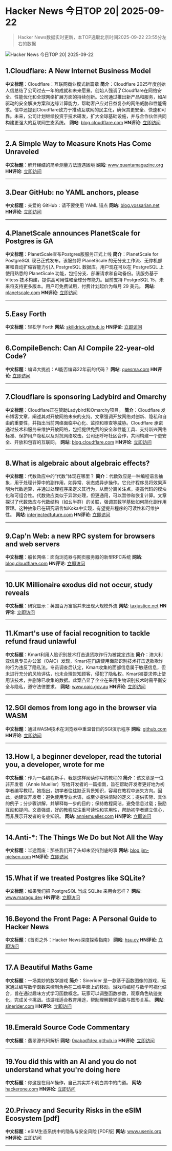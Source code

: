 # Hacker News 今日TOP 20| 2025-09-22

> Hacker News数据实时更新，本TOP选取北京时间2025-09-22 23:55分左右的数据

![Hacker News 今日TOP 20| 2025-09-22](https://img.chuhaix.com/2024/0910_imageFile-1665440404179-628424718_1725901191.png)

## 1.Cloudflare: A New Internet Business Model
**中文标题**：Cloudflare：互联网商业模式新篇章
**简介**：Cloudflare 2025年度创始人信总结了公司过去一年的成就和未来愿景。创始人强调了Cloudflare在网络安全、性能优化和全球网络扩展方面的持续创新。公司通过推出新产品和服务，如AI驱动的安全解决方案和边缘计算能力，帮助客户应对日益复杂的网络威胁和性能需求。信中还提到Cloudflare致力于推动互联网的民主化，确保其更安全、快速和可靠。未来，公司计划继续投资于技术研发，扩大全球基础设施，并与合作伙伴共同构建更强大的互联网生态系统。
**网站**:  <a href='https://blog.cloudflare.com/cloudflare-2025-annual-founders-letter/' target='_blank' rel='nofollow'>blog.cloudflare.com</a>
**HN评论**:  <a href='https://news.ycombinator.com/item?id=45334599&utm_source=www.chuhaix.com' target='_blank' rel='nofollow'>立即访问</a>

---

## 2.A Simple Way to Measure Knots Has Come Unraveled
**中文标题**：解开绳结的简单测量方法遭遇困境
**网站**:  <a href='https://www.quantamagazine.org/a-simple-way-to-measure-knots-has-come-unraveled-20250922/' target='_blank' rel='nofollow'>www.quantamagazine.org</a>
**HN评论**:  <a href='https://news.ycombinator.com/item?id=45334250&utm_source=www.chuhaix.com' target='_blank' rel='nofollow'>立即访问</a>

---

## 3.Dear GitHub: no YAML anchors, please
**中文标题**：亲爱的 GitHub：请不要使用 YAML 锚点
**网站**:  <a href='https://blog.yossarian.net/2025/09/22/dear-github-no-yaml-anchors' target='_blank' rel='nofollow'>blog.yossarian.net</a>
**HN评论**:  <a href='https://news.ycombinator.com/item?id=45334032&utm_source=www.chuhaix.com' target='_blank' rel='nofollow'>立即访问</a>

---

## 4.PlanetScale announces PlanetScale for Postgres is GA
**中文标题**：PlanetScale宣布Postgres版服务正式上线
**简介**：PlanetScale for PostgreSQL 现已正式发布。该服务将 PlanetScale 的无分支工作流、无停机部署和自动扩缩容能力引入 PostgreSQL 数据库。用户现在可以在 PostgreSQL 上使用熟悉的 PlanetScale 功能，包括分支、部署请求和自动备份。该服务基于 Vitess 技术构建，提供高可用性和全球分布能力。目前支持 PostgreSQL 15，未来将支持更多版本。用户可免费试用，付费计划起价为每月 29 美元。
**网站**:  <a href='https://planetscale.com/blog/planetscale-for-postgres-is-generally-available' target='_blank' rel='nofollow'>planetscale.com</a>
**HN评论**:  <a href='https://news.ycombinator.com/item?id=45334545&utm_source=www.chuhaix.com' target='_blank' rel='nofollow'>立即访问</a>

---

## 5.Easy Forth
**中文标题**：轻松学 Forth
**网站**:  <a href='https://skilldrick.github.io/easyforth/' target='_blank' rel='nofollow'>skilldrick.github.io</a>
**HN评论**:  <a href='https://news.ycombinator.com/item?id=45332130&utm_source=www.chuhaix.com' target='_blank' rel='nofollow'>立即访问</a>

---

## 6.CompileBench: Can AI Compile 22-year-old Code?
**中文标题**：编译大挑战：AI能否编译22年前的代码？
**网站**:  <a href='https://quesma.com/blog/introducing-compilebench/' target='_blank' rel='nofollow'>quesma.com</a>
**HN评论**:  <a href='https://news.ycombinator.com/item?id=45332814&utm_source=www.chuhaix.com' target='_blank' rel='nofollow'>立即访问</a>

---

## 7.Cloudflare is sponsoring Ladybird and Omarchy
**中文标题**：Cloudflare正在赞助Ladybird和Omarchy项目。
**简介**：Cloudflare 发布博客文章，阐述其对开放网络未来的支持。文章强调开放网络对创新、隐私和自由的重要性，并指出当前网络面临中心化、监控和审查等威胁。Cloudflare 承诺通过技术和服务来维护开放网络，包括提供免费的安全和性能工具、支持新兴网络标准、保护用户隐私以及对抗网络攻击。公司还呼吁社区合作，共同构建一个更安全、开放和包容的互联网。
**网站**:  <a href='https://blog.cloudflare.com/supporting-the-future-of-the-open-web/' target='_blank' rel='nofollow'>blog.cloudflare.com</a>
**HN评论**:  <a href='https://news.ycombinator.com/item?id=45332860&utm_source=www.chuhaix.com' target='_blank' rel='nofollow'>立即访问</a>

---

## 8.What is algebraic about algebraic effects?
**中文标题**：代数效应中的“代数”体现在哪里？
**简介**：代数效应是一种编程语言抽象，用于处理计算中的副作用，如异常、状态或异步操作。它允许程序员将效果声明为代数运算，并通过处理程序来定义其行为，从而分离关注点，提高代码的模块化和可组合性。代数效应类似于异常处理，但更通用，可以暂停和恢复计算。文章探讨了代数效应与代数结构（如幺半群）的关联，强调其数学基础如何简化副作用管理。这种抽象已在研究语言如Koka中实现，有望提升程序的可读性和可维护性。
**网站**:  <a href='https://interjectedfuture.com/what-is-algebraic-about-algebraic-effects/' target='_blank' rel='nofollow'>interjectedfuture.com</a>
**HN评论**:  <a href='https://news.ycombinator.com/item?id=45333978&utm_source=www.chuhaix.com' target='_blank' rel='nofollow'>立即访问</a>

---

## 9.Cap'n Web: a new RPC system for browsers and web servers
**中文标题**：船长网络：面向浏览器与网页服务器的新型RPC系统
**网站**:  <a href='https://blog.cloudflare.com/capnweb-javascript-rpc-library/' target='_blank' rel='nofollow'>blog.cloudflare.com</a>
**HN评论**:  <a href='https://news.ycombinator.com/item?id=45332883&utm_source=www.chuhaix.com' target='_blank' rel='nofollow'>立即访问</a>

---

## 10.UK Millionaire exodus did not occur, study reveals
**中文标题**：研究显示：英国百万富翁并未出现大规模外流
**网站**:  <a href='https://taxjustice.net/press/millionaire-exodus-did-not-occur-study-reveals/' target='_blank' rel='nofollow'>taxjustice.net</a>
**HN评论**:  <a href='https://news.ycombinator.com/item?id=45335135&utm_source=www.chuhaix.com' target='_blank' rel='nofollow'>立即访问</a>

---

## 11.Kmart's use of facial recognition to tackle refund fraud unlawful
**中文标题**：Kmart利用人脸识别技术打击退货欺诈行为被裁定违法
**简介**：澳大利亚信息专员办公室（OAIC）发现，Kmart在门店使用面部识别技术打击退款欺诈的行为违反了隐私法。专员调查后认定，Kmart收集的面部信息属于敏感信息，但未进行充分的风险评估，也未合理告知顾客，侵犯了隐私权。Kmart被要求停止使用该技术，并删除已收集的数据。此案凸显了企业在采用生物识别技术时需平衡安全与隐私，遵守法律要求。
**网站**:  <a href='https://www.oaic.gov.au/news/media-centre/18-kmarts-use-of-facial-recognition-to-tackle-refund-fraud-unlawful,-privacy-commissioner-finds' target='_blank' rel='nofollow'>www.oaic.gov.au</a>
**HN评论**:  <a href='https://news.ycombinator.com/item?id=45331370&utm_source=www.chuhaix.com' target='_blank' rel='nofollow'>立即访问</a>

---

## 12.SGI demos from long ago in the browser via WASM
**中文标题**：通过WASM技术在浏览器中重温昔日的SGI演示程序
**网站**:  <a href='https://github.com/sgi-demos' target='_blank' rel='nofollow'>github.com</a>
**HN评论**:  <a href='https://news.ycombinator.com/item?id=45330407&utm_source=www.chuhaix.com' target='_blank' rel='nofollow'>立即访问</a>

---

## 13.How I, a beginner developer, read the tutorial you, a developer, wrote for me
**中文标题**：作为一名编程新手，我是这样阅读你写的教程的
**简介**：该文章是一位非开发者（Annie Mueller）写给开发者的一篇指南，旨在帮助开发者更好地为初学者编写教程。她指出，初学者往往缺乏背景知识，容易在教程中迷失方向。因此，她建议开发者：避免使用专业术语，或至少提供清晰的定义；提供实际、具体的例子；分步骤讲解，并解释每一步的目的；保持教程简洁，避免信息过载；鼓励互动和提问。文章强调，好的教程应注重可读性和实用性，帮助初学者建立信心，而非展示开发者的专业知识。
**网站**:  <a href='https://anniemueller.com/posts/how-i-a-non-developer-read-the-tutorial-you-a-developer-wrote-for-me-a-beginner' target='_blank' rel='nofollow'>anniemueller.com</a>
**HN评论**:  <a href='https://news.ycombinator.com/item?id=45328247&utm_source=www.chuhaix.com' target='_blank' rel='nofollow'>立即访问</a>

---

## 14.Anti-*: The Things We Do but Not All the Way
**中文标题**：半途而废：那些我们开了头却未坚持到底的事
**网站**:  <a href='https://blog.jim-nielsen.com/2025/my-antis/' target='_blank' rel='nofollow'>blog.jim-nielsen.com</a>
**HN评论**:  <a href='https://news.ycombinator.com/item?id=45334467&utm_source=www.chuhaix.com' target='_blank' rel='nofollow'>立即访问</a>

---

## 15.What if we treated Postgres like SQLite?
**中文标题**：如果我们把 PostgreSQL 当成 SQLite 来用会怎样？
**网站**:  <a href='https://www.maragu.dev/blog/what-if-we-treated-postgres-like-sqlite' target='_blank' rel='nofollow'>www.maragu.dev</a>
**HN评论**:  <a href='https://news.ycombinator.com/item?id=45333190&utm_source=www.chuhaix.com' target='_blank' rel='nofollow'>立即访问</a>

---

## 16.Beyond the Front Page: A Personal Guide to Hacker News
**中文标题**：《首页之外：Hacker News深度探索指南》
**网站**:  <a href='https://hsu.cy/2025/09/how-to-read-hn/' target='_blank' rel='nofollow'>hsu.cy</a>
**HN评论**:  <a href='https://news.ycombinator.com/item?id=45331030&utm_source=www.chuhaix.com' target='_blank' rel='nofollow'>立即访问</a>

---

## 17.A Beautiful Maths Game
**中文标题**：一场美妙的数学游戏
**简介**：Sinerider 是一款基于函数图像的游戏，玩家通过编写数学函数来控制角色在二维平面上的移动。游戏将编程与数学可视化结合，旨在通过趣味方式学习函数概念。玩家可以调整函数参数，观察角色轨迹变化，完成关卡挑战。该游戏适合教育用途，帮助理解数学函数与图形关系。
**网站**:  <a href='https://sinerider.com/' target='_blank' rel='nofollow'>sinerider.com</a>
**HN评论**:  <a href='https://news.ycombinator.com/item?id=45311705&utm_source=www.chuhaix.com' target='_blank' rel='nofollow'>立即访问</a>

---

## 18.Emerald Source Code Commentary
**中文标题**：翡翠源代码解析
**网站**:  <a href='https://0xabad1dea.github.io/emeraldscc/' target='_blank' rel='nofollow'>0xabad1dea.github.io</a>
**HN评论**:  <a href='https://news.ycombinator.com/item?id=45294095&utm_source=www.chuhaix.com' target='_blank' rel='nofollow'>立即访问</a>

---

## 19.You did this with an AI and you do not understand what you're doing here
**中文标题**：你这是在用AI操作，自己其实并不明白其中的门道。
**网站**:  <a href='https://hackerone.com/reports/3340109' target='_blank' rel='nofollow'>hackerone.com</a>
**HN评论**:  <a href='https://news.ycombinator.com/item?id=45330378&utm_source=www.chuhaix.com' target='_blank' rel='nofollow'>立即访问</a>

---

## 20.Privacy and Security Risks in the eSIM Ecosystem [pdf]
**中文标题**：eSIM生态系统中的隐私与安全风险 [PDF版]
**网站**:  <a href='https://www.usenix.org/system/files/usenixsecurity25-motallebighomi.pdf' target='_blank' rel='nofollow'>www.usenix.org</a>
**HN评论**:  <a href='https://news.ycombinator.com/item?id=45329127&utm_source=www.chuhaix.com' target='_blank' rel='nofollow'>立即访问</a>

---

